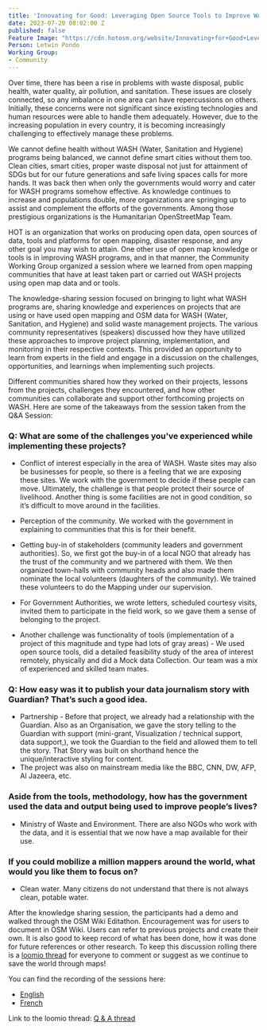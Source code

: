 ```yaml
---
title: 'Innovating for Good: Leveraging Open Source Tools to Improve WASH Programs'
date: 2023-07-20 08:02:00 Z
published: false
Feature Image: "https://cdn.hotosm.org/website/Innovating+for+Good+Leveraging+Open+Source+Tools+to+Improve+WASH+Programs+(4).jpg"
Person: Letwin Pondo
Working Group:
- Community
---
```


Over time, there has been a rise in problems with waste disposal, public health, water quality, air pollution, and sanitation. These issues are closely connected, so any imbalance in one area can have repercussions on others. Initially, these concerns were not significant since existing technologies and human resources were able to handle them adequately. However, due to the increasing population in every country, it is becoming increasingly challenging to effectively manage these problems.

We cannot define health without WASH (Water, Sanitation and Hygiene) programs being balanced, we cannot define smart cities without them too. Clean cities, smart cities, proper waste disposal not just for attainment of SDGs but for our future generations and safe living spaces calls for more hands. It was back then when only the governments would worry and cater for WASH programs somehow effective. As knowledge continues to increase and populations double, more organizations are springing up to assist and complement the efforts of the governments. Among those prestigious organizations is the Humanitarian OpenStreetMap Team.

HOT is an organization that works on producing open data, open sources of data, tools and platforms for open mapping, disaster response, and any other goal you may wish to attain. One other use of open map knowledge or tools is in improving WASH programs, and in that manner, the Community Working Group organized a session where we learned from open mapping communities that have at least taken part or carried out WASH projects using open map data and or tools.

The knowledge-sharing session focused on bringing to light what WASH programs are, sharing knowledge and experiences on projects that are using or have used open mapping and OSM data for WASH (Water, Sanitation, and Hygiene) and solid waste management projects. The various community representatives (speakers) discussed how they have utilized these approaches to improve project planning, implementation, and monitoring in their respective contexts. This provided an opportunity to learn from experts in the field and engage in a discussion on the challenges, opportunities, and learnings when implementing such projects.

Different communities shared how they worked on their projects, lessons from the projects, challenges they encountered, and how other communities can collaborate and support other forthcoming projects on WASH. Here are some of the takeaways from the session taken from the Q&A Session:

### Q: What are some of the challenges you've experienced while implementing these projects?

* Conflict of interest especially in the area of WASH. Waste sites may also be businesses for people, so there is a feeling that we are exposing these sites. We work with the government to decide if these people can move. Ultimately, the challenge is that people protect their source of livelihood. Another thing is some facilities are not in good condition, so it’s difficult to move around in the facilities.

* Perception of the community. We worked with the government in explaining to communities that this is for their benefit.

* Getting buy-in of stakeholders (community leaders and government authorities). So, we first got the buy-in of a local NGO that already has the trust of the community and we partnered with them. We then organized town-halls with community heads and also made them nominate the local volunteers (daughters of the community). We trained these volunteers to do the Mapping under our supervision.

* For Government Authorities, we wrote letters, scheduled courtesy visits, invited them to participate in the field work, so we gave them a sense of belonging to the project.

* Another challenge was functionality of tools (implementation of a project of this magnitude and type had lots of gray areas) - We used open source tools, did a detailed feasibility study of the area of interest remotely, physically and did a Mock data Collection. Our team was a mix of experienced and skilled team mates.

### Q: How easy was it to publish your data journalism story with Guardian? That’s such a good idea.

* Partnership - Before that project, we already had a relationship with the Guardian. Also as an Organisation, we gave the story telling to the Guardian with support (mini-grant, Visualization / technical support, data support,), we took the Guardian to the field and allowed them to tell the story. That Story was built on shorthand hence the unique/interactive styling for content.
* The project was also on mainstream media like the BBC, CNN, DW, AFP, Al Jazeera, etc.

### Aside from the tools, methodology, how has the government used the data and output being used to improve people’s lives?

* Ministry of Waste and Environment. There are also NGOs who work with the data, and it is essential that we now have a map available for their use.

### If you could mobilize a million mappers around the world, what would you like them to focus on?

* Clean water. Many citizens do not understand that there is not always clean, potable water.
 
After the knowledge sharing session, the participants had a demo and walked through the OSM Wiki Editathon. Encouragement was for users to document in OSM Wiki. Users can refer to previous projects and create their own. It is also good to keep record of what has been done, how it was done for future references or other research. To keep this discussion rolling there is a [loomio thread](https://loomio.hotosm.org/d/tqxuYgKb/questions-and-feedback-wash-webinar) for everyone to comment or suggest as we continue to save the world through maps!
 
You can find the recording of the sessions here:
* [English](https://www.youtube.com/live/5ERu3_XqpiU?feature=share)
* [French](https://www.youtube.com/watch?v=ZytBu17Qm8E)

Link to the loomio thread: [Q & A thread](https://loomio.hotosm.org/d/tqxuYgKb/questions-and-feedback-wash-webinar)